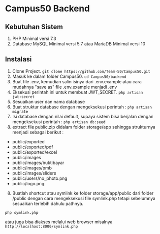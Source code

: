 # Campus50 Backend

## Kebutuhan Sistem
1. PHP Minimal versi 7.3
2. Database MySQL Minimal versi 5.7 atau MariaDB Minimal versi 10

## Instalasi
1. Clone Project.
`git clone https://github.com/Team-50/Campus50.git`
2. Masuk ke dalam folder Campus50.
`cd Campus50/backend`
2. Buat file .env, kemudian salin isinya dari .env.example atau cara mudahnya "save as" file .env.example menjadi .env
3. Eksekusi perintah ini untuk membuat JWT_SECRET.
`php artisan jwt:secret`
4. Sesuaikan user dan nama database
5. Buat struktur database dengan mengeksekusi perintah :
`php artisan migrate`
6. Isi database dengan nilai default, supaya sistem bisa berjalan  dengan mengeksekusi perintah :
`php artisan db:seed`
7. extract file public.zip didalam folder storage/app sehingga strukturnya menjadi sebagai berikut :

<ul>
<li>public/exported</li>
<li>public/exported/pdf</li>
<li>public/exported/excel</li>
<li>public/images</li>
<li>public/images/buktibayar</li>
<li>public/images/pmb</li>
<li>public/images/sliders</li>
<li>public/users/no_photo.png</li>
<li>public/logo.png</li>
</ul>

8. Buatlah shortcut atau symlink ke folder storage/app/public dari folder /public dengan cara mengeksekusi file symlink.php tetapi sebelumnya sesuaikan terlebih dahulu pathnya.

`php symlink.php`

atau juga bisa diakses melalui web browser misalnya `http://localhost:8000/symlink.php`

